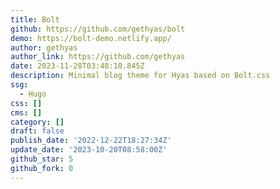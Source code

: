 ```yaml
---
title: Bolt
github: https://github.com/gethyas/bolt
demo: https://bolt-demo.netlify.app/
author: gethyas
author_link: https://github.com/gethyas
date: 2023-11-28T03:48:10.845Z
description: Minimal blog theme for Hyas based on Bolt.css
ssg:
  - Hugo
css: []
cms: []
category: []
draft: false
publish_date: '2022-12-22T18:27:34Z'
update_date: '2023-10-20T08:58:00Z'
github_star: 5
github_fork: 0
---
```

